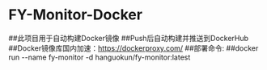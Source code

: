 # FY-Monitor-Docker
##此项目用于自动构建Docker镜像
##Push后自动构建并推送到DockerHub
##Docker镜像库国内加速：https://dockerproxy.com/
##部署命令:
##docker run --name fy-monitor  -d hanguokun/fy-monitor:latest
